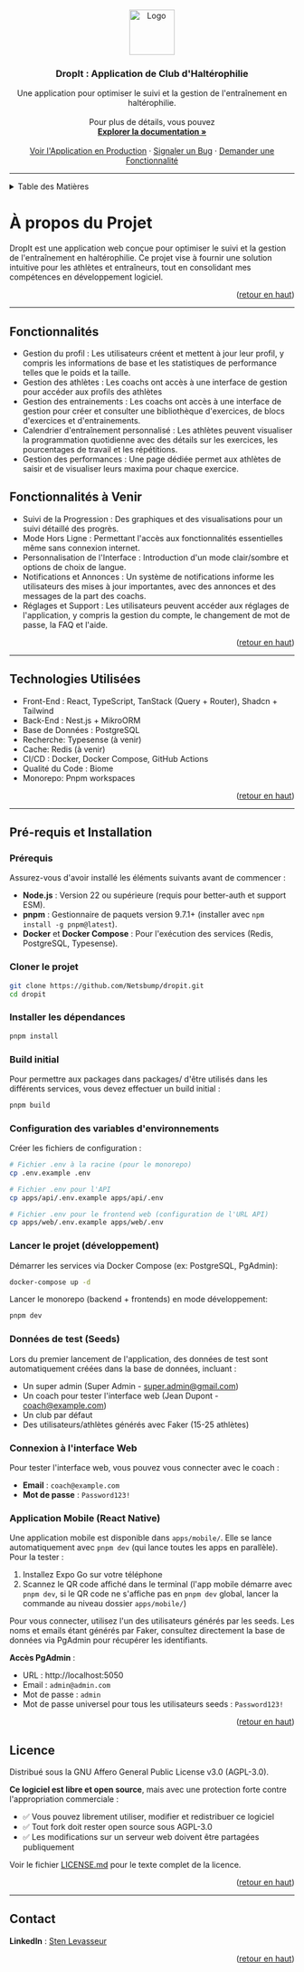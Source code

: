<a name="readme-top"></a>

<!-- LOGO DU PROJET -->
<br />
<div align="center">
  <a href="https://github.com/Netsbump/Dropit">
    <img src="chemin-vers-votre-logo-si-disponible" alt="Logo" width="80" height="80">
  </a>
<h3 align="center">DropIt : Application de Club d'Haltérophilie</h3>
  <p align="center">
    Une application pour optimiser le suivi et la gestion de l'entraînement en haltérophilie.
    <br />
    <br />
    Pour plus de détails, vous pouvez 
    <br />
    <a href="https://docs-dropit.pages.dev/"><strong>Explorer la documentation »</strong></a>
    <br />
    <br />
    <a href="https://dropit-app.fr">Voir l'Application en Production</a>
    ·
    <a href="https://github.com/Netsbump/Dropit/issues">Signaler un Bug</a>
    ·
    <a href="https://github.com/Netsbump/Dropit/pulls">Demander une Fonctionnalité</a>
  </p>
</div>

***

<!-- TABLE DES MATIÈRES -->
<details>
  <summary>Table des Matières</summary>
  <ol>
    <li><a href="#description-du-projet">A propos du projet</a></li>
    <li><a href="#fonctionnalites">Fonctionnalités</a></li>
    <li><a href="#technologies-utilisees">Technologies Utilisées</a></li>
    <li><a href="#prerequis">Pré-requis</a></li>
    <li><a href="#licence">Licence</a></li>
    <li><a href="#contact">Contact</a></li>
    <!-- Ajoutez d'autres sections selon vos besoins -->
  </ol>
</details>

<!-- A PROPOS DU PROJET -->
<p id="description-du-projet"></p>

# À propos du Projet

DropIt est une application web conçue pour optimiser le suivi et la gestion de l'entraînement en haltérophilie. Ce projet vise à fournir une solution intuitive pour les athlètes et entraîneurs, tout en consolidant mes compétences en développement logiciel.

<p align="right">(<a href="#readme-top">retour en haut</a>)</p>

***

<!-- FONCTIONNALITES -->
<p id="fonctionnalites"></p>

## Fonctionnalités

- Gestion du profil : Les utilisateurs créent et mettent à jour leur profil, y compris les informations de base et les statistiques de performance telles que le poids et la taille.
- Gestion des athlètes : Les coachs ont accès à une interface de gestion pour accéder aux profils des athlètes
- Gestion des entrainements : Les coachs ont accès à une interface de gestion pour créer et consulter une bibliothèque d'exercices, de blocs d'exercices et d'entrainements.
- Calendrier d'entraînement personnalisé : Les athlètes peuvent visualiser la programmation quotidienne avec des détails sur les exercices, les pourcentages de travail et les répétitions.
- Gestion des performances : Une page dédiée permet aux athlètes de saisir et de visualiser leurs maxima pour chaque exercice.

## Fonctionnalités à Venir

- Suivi de la Progression : Des graphiques et des visualisations pour un suivi détaillé des progrès.
- Mode Hors Ligne : Permettant l'accès aux fonctionnalités essentielles même sans connexion internet.
- Personnalisation de l'Interface : Introduction d'un mode clair/sombre et options de choix de langue.
- Notifications et Annonces : Un système de notifications informe les utilisateurs des mises à jour importantes, avec des annonces et des messages de la part des coachs.
- Réglages et Support : Les utilisateurs peuvent accéder aux réglages de l'application, y compris la gestion du compte, le changement de mot de passe, la FAQ et l'aide.

<p align="right">(<a href="#readme-top">retour en haut</a>)</p>

***

<!-- TECHNOLOGIES UTILISEES -->
<p id="technologies-utilisees"></p>

## Technologies Utilisées

- Front-End : React, TypeScript, TanStack (Query + Router), Shadcn + Tailwind
- Back-End : Nest.js + MikroORM 
- Base de Données : PostgreSQL
- Recherche: Typesense (à venir)
- Cache: Redis (à venir)
- CI/CD : Docker, Docker Compose, GitHub Actions
- Qualité du Code : Biome
- Monorepo: Pnpm workspaces

<p align="right">(<a href="#readme-top">retour en haut</a>)</p>

***

<!-- PRE-REQUIS -->
<p id="prerequis"></p>

## Pré-requis et Installation

### Prérequis

Assurez-vous d'avoir installé les éléments suivants avant de commencer :

- **Node.js** : Version 22 ou supérieure (requis pour better-auth et support ESM).
- **pnpm** : Gestionnaire de paquets version 9.7.1+ (installer avec `npm install -g pnpm@latest`).
- **Docker** et **Docker Compose** : Pour l'exécution des services (Redis, PostgreSQL, Typesense).

### Cloner le projet

```bash
git clone https://github.com/Netsbump/dropit.git
cd dropit
```

### Installer les dépendances

```bash
pnpm install
```

### Build initial

Pour permettre aux packages dans packages/ d'être utilisés dans les différents services, vous devez effectuer un build initial :

```bash
pnpm build
```

### Configuration des variables d'environnements

Créer les fichiers de configuration :

```bash
# Fichier .env à la racine (pour le monorepo)
cp .env.example .env

# Fichier .env pour l'API
cp apps/api/.env.example apps/api/.env

# Fichier .env pour le frontend web (configuration de l'URL API)
cp apps/web/.env.example apps/web/.env
```

### Lancer le projet (développement)

Démarrer les services via Docker Compose (ex: PostgreSQL, PgAdmin):

```bash
docker-compose up -d
```

Lancer le monorepo (backend + frontends) en mode développement:

```bash
pnpm dev
```

### Données de test (Seeds)

Lors du premier lancement de l'application, des données de test sont automatiquement créées dans la base de données, incluant :
- Un super admin (Super Admin - super.admin@gmail.com)
- Un coach pour tester l'interface web (Jean Dupont - coach@example.com)
- Un club par défaut
- Des utilisateurs/athlètes générés avec Faker (15-25 athlètes)

### Connexion à l'interface Web

Pour tester l'interface web, vous pouvez vous connecter avec le coach :
- **Email** : `coach@example.com`
- **Mot de passe** : `Password123!`

### Application Mobile (React Native)

Une application mobile est disponible dans `apps/mobile/`. Elle se lance automatiquement avec `pnpm dev` (qui lance toutes les apps en parallèle). Pour la tester :

1. Installez Expo Go sur votre téléphone
2. Scannez le QR code affiché dans le terminal (l'app mobile démarre avec `pnpm dev`, si le QR code ne s'affiche pas en `pnpm dev` global, lancer la commande au niveau dossier `apps/mobile/`)

Pour vous connecter, utilisez l'un des utilisateurs générés par les seeds. Les noms et emails étant générés par Faker, consultez directement la base de données via PgAdmin pour récupérer les identifiants.

**Accès PgAdmin** :
- URL : http://localhost:5050
- Email : `admin@admin.com`
- Mot de passe : `admin`
- Mot de passe universel pour tous les utilisateurs seeds : `Password123!`

<p align="right">(<a href="#readme-top">retour en haut</a>)</p>

<!-- LICENCE -->
<p id="licence"></p>

## Licence

Distribué sous la GNU Affero General Public License v3.0 (AGPL-3.0).

**Ce logiciel est libre et open source**, mais avec une protection forte contre l'appropriation commerciale :
- ✅ Vous pouvez librement utiliser, modifier et redistribuer ce logiciel
- ✅ Tout fork doit rester open source sous AGPL-3.0
- ✅ Les modifications sur un serveur web doivent être partagées publiquement

Voir le fichier [LICENSE.md](LICENSE.md) pour le texte complet de la licence.

<p align="right">(<a href="#readme-top">retour en haut</a>)</p>

***

<!-- CONTACT -->
<p id="contact"></p>

## Contact

**LinkedIn** : [Sten Levasseur](https://www.linkedin.com/in/sten-levasseur/)

<p align="right">(<a href="#readme-top">retour en haut</a>)</p>
